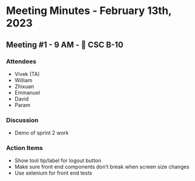 # Meeting Minutes - February 13th, 2023
## Meeting #1 - 9 AM - 📍 CSC B-10
### Attendees
-   Vivek (TA)
-   William
-   Zhixuan
-   Emmanuel
-   David
-   Param

### Discussion
- Demo of sprint 2 work

### Action Items
- Show tool tip/label for logout button
- Make sure front end components don’t break when screen size changes
- Use selenium for front end tests